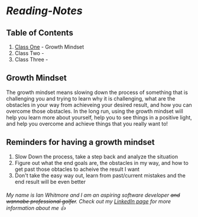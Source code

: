 # ***Reading-Notes***

## Table of Contents
1. [Class One](class2.md) - Growth Mindset
2. Class Two - 
3. Class Three - 

## **Growth Mindset**
The growth mindset means slowing down the process of something that is challenging you and trying to learn why it is challenging, what are the obstacles in your way from achieveing your desired result, and how you can overcome those obstacles. In the long run, using the growth mindset will help you learn more about yourself, help you to see things in a positive light, and help you overcome and achieve things that you really want to!
## **Reminders for having a growth mindset**
1. Slow Down the process, take a step back and analyze the situation
2. Figure out what the end goals are, the obstacles in my way, and how to get past those obtacles to acheive the result I want
3. Don't take the easy way out, learn from past/current mistakes and the end result will be even better

###### My name is Ian Whitmore and I am an aspiring software developer ~~and wannabe professional golfer~~. Check out my [LinkedIn page](https://www.linkedin.com/in/ianwhitmor/) for more information about me 👍

